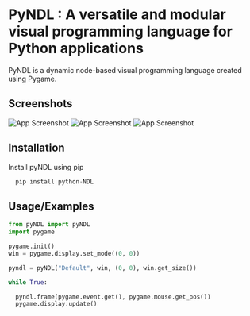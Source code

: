 
# PyNDL : A versatile and modular visual programming language for Python applications

PyNDL is a dynamic node-based visual programming language created using Pygame.



## Screenshots

![App Screenshot](pyNDL/Screenshots/Screenshot1.png)
![App Screenshot](pyNDL/Screenshots/Screenshot2.png)
![App Screenshot](pyNDL/Screenshots/Screenshot3.png)


## Installation

Install pyNDL using pip

```python
  pip install python-NDL
```
    
## Usage/Examples

```python
from pyNDL import pyNDL
import pygame

pygame.init()
win = pygame.display.set_mode((0, 0))

pyndl = pyNDL("Default", win, (0, 0), win.get_size())

while True:

  pyndl.frame(pygame.event.get(), pygame.mouse.get_pos())
  pygame.display.update()
```

